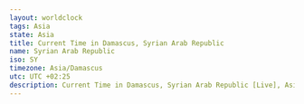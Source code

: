 ```yaml
---
layout: worldclock
tags: Asia
state: Asia
title: Current Time in Damascus, Syrian Arab Republic
name: Syrian Arab Republic
iso: SY
timezone: Asia/Damascus
utc: UTC +02:25
description: Current Time in Damascus, Syrian Arab Republic [Live], Asia. Live update now time in Damascus, timezone Asia/Damascus, UTC +02:25, Country ISO code & Current Local Time.
---
```


